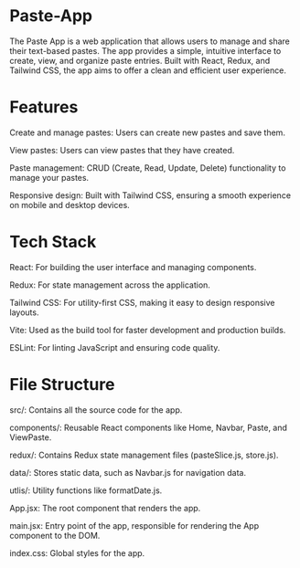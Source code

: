 
# Paste-App
The Paste App is a web application that allows users to manage and share their text-based pastes. The app provides a simple, intuitive interface to create, view, and organize paste entries. Built with React, Redux, and Tailwind CSS, the app aims to offer a clean and efficient user experience.

# Features
Create and manage pastes: Users can create new pastes and save them.

View pastes: Users can view pastes that they have created.

Paste management: CRUD (Create, Read, Update, Delete) functionality to manage your pastes.

Responsive design: Built with Tailwind CSS, ensuring a smooth experience on mobile and desktop devices.

# Tech Stack
React: For building the user interface and managing components.

Redux: For state management across the application.

Tailwind CSS: For utility-first CSS, making it easy to design responsive layouts.

Vite: Used as the build tool for faster development and production builds.

ESLint: For linting JavaScript and ensuring code quality.

# File Structure
src/: Contains all the source code for the app.

components/: Reusable React components like Home, Navbar, Paste, and ViewPaste.

redux/: Contains Redux state management files (pasteSlice.js, store.js).

data/: Stores static data, such as Navbar.js for navigation data.

utlis/: Utility functions like formatDate.js.

App.jsx: The root component that renders the app.

main.jsx: Entry point of the app, responsible for rendering the App component to the DOM.

index.css: Global styles for the app.
